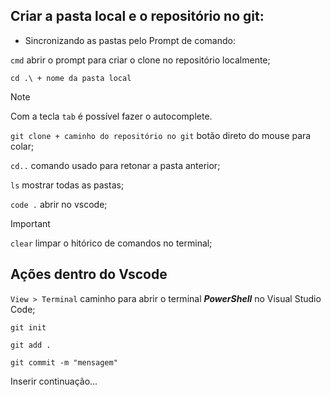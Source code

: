 ## Criar a pasta local e o repositório no git:


<!-- comentário --> 


   * Sincronizando as pastas pelo Prompt de comando:


`cmd`  abrir o prompt para criar o clone no repositório localmente;

`cd .\ + nome da pasta local`

>[!NOTE]
>
>Com a tecla `tab`  é possível fazer o autocomplete.

`git clone + caminho do repositório no git`  botão direto do mouse para colar;

`cd..`  comando usado para retonar a pasta anterior;

`ls`   mostrar todas as pastas;

`code .`    abrir no vscode;

>[!IMPORTANT]
>
> `clear`   limpar o hitórico de comandos no terminal;

## Ações dentro do Vscode
               

`View > Terminal`   caminho para abrir o terminal ***PowerShell*** no Visual Studio Code;

`git init`

`git add .`

`git commit -m "mensagem"`

Inserir continuação...

